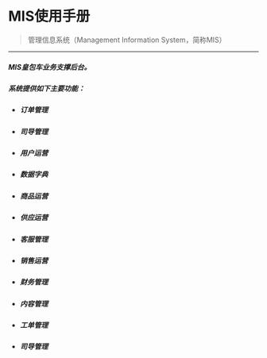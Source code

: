 # MIS使用手册

> 管理信息系统（Management Information System，简称MIS）

---

##### MIS皇包车业务支撑后台。

##### 系统提供如下主要功能：

* ##### 订单管理
* ##### 司导管理
* ##### 用户运营
* ##### 数据字典
* ##### 商品运营
* ##### 供应运营
* ##### 客服管理
* ##### 销售运营
* ##### 财务管理
* ##### 内容管理
* ##### 工单管理
* ##### 司导管理




